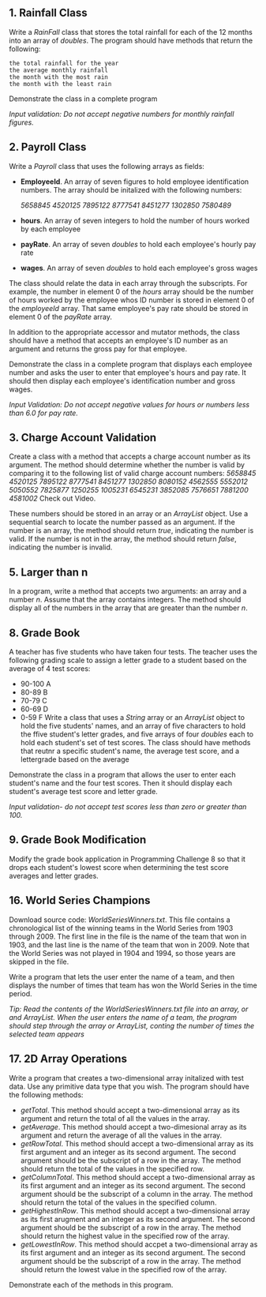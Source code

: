## 1. Rainfall Class

Write a *RainFall* class that stores the total rainfall for each of the 12 months into an array of *doubles*. The program should have methods that return the following:

	the total rainfall for the year
	the average monthly rainfall
	the month with the most rain
	the month with the least rain

Demonstrate the class in a complete program

*Input validation: Do not accept negative numbers for monthly rainfall figures.*

## 2. Payroll Class

Write a *Payroll* class that uses the following arrays as fields:

- **EmployeeId**. An array of seven figures to hold employee identification numbers. The array should be initalized with the following numbers:

	*5658845 4520125 7895122 8777541 8451277 1302850 7580489*

- **hours**. An array of seven integers to hold the number of hours worked by each employee
- **payRate**. An array  of seven *doubles* to hold each employee's hourly pay rate
- **wages**. An array of seven *doubles* to hold each employee's gross wages

The class should relate the data in each array through the subscripts. For example, the number in element 0 of the *hours* array should be the number of hours worked by the employee whos ID number is stored in element 0 of the *employeeId* array. That same employee's pay rate should be stored in element 0 of the *payRate* array.

In addition to the appropriate accessor and mutator methods, the class should have a method that accepts an employee's ID number as an argument and returns the gross pay for that employee.

Demonstrate the class in a complete program that displays each employee number and asks the user to enter that employee's hours and pay rate. It should then display each employee's identification number and gross wages. 

*Input Validation: Do not accept negative values for hours or numbers less than 6.0 for pay rate.*

## 3. Charge Account Validation

Create a class with a method that accepts a charge account number as its argument. The method should determine whether the number is valid by comparing it to the following list of valid charge account numbers:
	*5658845    4520125    7895122    8777541    8451277    1302850 8080152    4562555    5552012    5050552    7825877    1250255 1005231    6545231    3852085    7576651    7881200    4581002*
Check out Video.

These numbers should be stored in an array or an *ArrayList* object. Use a sequential search to locate the number passed as an argument. If the number is an array, the method should return *true*, indicating the number is valid. If the number is not in the array, the method should return *false*, indicating the number is invalid.

## 5. Larger than n

In a program, write a method that accepts two arguments: an array and a number *n*. Assume that the array contains integers. The method should display all of the numbers in the array that are greater than the number *n*.  

## 8. Grade Book
A teacher has five students who have taken four tests. The teacher uses the following grading scale to assign a letter grade to a student based on the average of 4 test scores:
- 90-100 A
- 80-89 B
- 70-79 C
- 60-69 D
- 0-59 F
Write a class that uses a *String* array or an *ArrayList* object to hold the five students' names, and an array of five characters to hold the ffive student's letter grades, and five arrays of four *doubles* each to hold each student's set of test scores. The class should have methods that reutnr a specific student's name, the average test score, and a lettergrade based on the average

Demonstrate the class in a program that allows the user to enter each student's name and the four test scores. Then it should display each student's average test score and letter grade.

*Input validation- do not accept test scores less than zero or greater than 100.*

## 9. Grade Book Modification

Modify the grade book application in Programming Challenge 8 so that it drops each student's lowest score when determining the test score averages and letter grades.

## 16. World Series Champions

Download source code: *WorldSeriesWinners.txt*. This file contains a chronological list of the winning teams in the World Series from 1903 through 2009. The first line in the file is the name of the team that won in 1903, and the last line is the name of the team that won in 2009. Note that the World Series was not played in 1904 and 1994, so those years are skipped in the file.

Write a program that lets the user enter the name of a team, and then displays the number of times that team has won the World Series in the time period.

*Tip: Read the contents of the WorldSeriesWinners.txt file into an array, or and ArrayList. When the user enters the name of a team, the program should step through the array or ArrayList, conting the number of times the selected team appears*
## 17. 2D Array Operations

Write a program that creates a two-dimensional array initalized with test data. Use any primitive data type that you wish. The program should have the following methods: 

- *getTotal*. This method should accept a two-dimensional array as its argument and return the total of all the values in the array.
- *getAverage*. This method should accept a two-dimesional array as its argument and return the average of all the values in the array.
- *getRowTotal*. This method should accept a two-dimensional array as its first argument and an integer as its second argument. The second argument should be the subscript of a row in the array. The method should return the total of the values in the specified row.
- *getColumnTotal*. This method should accept a two-dimensional array as its first argument and an integer as its second argument. The second argument should be the subscript of a column in the array. The method should return the total of the values in the specified column.
- *getHighestInRow*. This method should accept a two-dimensional array as its first arugment and an integer as its second argument. The second argument should be the subscript of a row in the array. The method should return the highest value in the specified row of the array. 
- *getLowestInRow*. This method should accpet a two-dimensional array as its first argument and an integer as its second argument. The second argument should be the subscript of a row in the array. The method should return the lowest value in the specified row of the array. 

Demonstrate each of the methods in this program.

